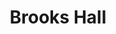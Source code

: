 ---
events:
- building: Brooks Hall
  categories: brooks-hall
  description: Arthur Clement graduated with a Bachelor's degree in Architecture.
  event_decade: '1970'
  event_id: '10'
  excerpt: Arthur Clement graduated with a Bachelor's degree in Architecture.
  image id (orig): '0001670'
  image_caption: Brooks Hall
  image_id: '0001670'
  image_link: https://d.lib.ncsu.edu/collections/catalog/0001670
  start_date: 5/15/1971
  title: Arthur J. Clement, First African American Graduate from the College of Design
  year: '1971'
- building: Brooks Hall
  categories: brooks-hall
  description: Philip Freelon graduated with a Bachelor of Environmental Design in
    Architecture degree. Signature buildings his firm has designed include the Harvey
    B. Gantt Center for African American Arts + Culture in Charlotte, the International
    Civil Rights Center & Museum in Greensboro, the Reginald F. Lewis Museum of Maryland
    African American History & Culture in Baltimore, and the Smithsonian National
    Museum of African American History and Culture on the National Mall in Washington,
    DC. In 2011 he was appointed to the U. S. Commission of Fine Arts.
  event_decade: '1970'
  event_id: '97'
  excerpt: Philip Freelon graduated with a Bachelor of Environmental Design in Architecture
    degree. Signature buildings his firm has designed include the Harvey B. Gantt
    Center for African American Arts + Culture in Charlotte, the International Civil
    Rights Center & Museum in Greensboro, the Reginald F. Lewis Museum of Maryland
    African American History & Culture in Baltimore, and the Smithsonian National
    Museum of African American History and Culture on the National Mall in Washington,
    DC. In 2011 he was appointed to the U. S. Commission of Fine Arts.
  iiif_crop: https://iiif.lib.ncsu.edu/iiif/nubian-message-2002-11-05_0001/1463,4859,783,1171/full/0/default.jpg
  image_type: Cropped IIIF Image
  start_date: 1/1/1975
  title: Philip Freelon graduated
  year: '1975'
lat: '35.7845'
layout: post
leafleticon: /demostite/assets/leaflet/img/book.svg
lng: '-78.664902'
order: 31
permalink: places/brooks-hall/
place: brooks-hall
route:
  code: Ok
  routes:
  - distance: 464.274
    duration: 329.954
    geometry:
      coordinates:
      - - -78.664664
        - 35.784319
      - - -78.664611
        - 35.784364
      - - -78.664585
        - 35.784382
      - - -78.664451
        - 35.784497
      - - -78.664415
        - 35.784539
      - - -78.6644
        - 35.78457
      - - -78.664399
        - 35.784604
      - - -78.664413
        - 35.78464
      - - -78.664432
        - 35.78468
      - - -78.664439
        - 35.784712
      - - -78.664452
        - 35.78473
      - - -78.664479
        - 35.784758
      - - -78.664522
        - 35.784792
      - - -78.664563
        - 35.784817
      - - -78.664607
        - 35.784837
      - - -78.664676
        - 35.784856
      - - -78.665106
        - 35.784926
      - - -78.665089
        - 35.784971
      - - -78.665072
        - 35.785016
      - - -78.665203
        - 35.785041
      - - -78.665205
        - 35.785079
      - - -78.665202
        - 35.785253
      - - -78.665168
        - 35.785431
      - - -78.66517
        - 35.785469
      - - -78.665164
        - 35.785613
      - - -78.665193
        - 35.785619
      - - -78.665733
        - 35.785754
      - - -78.666024
        - 35.785827
      - - -78.666584
        - 35.785981
      - - -78.66657
        - 35.786016
      - - -78.666662
        - 35.786079
      - - -78.666726
        - 35.786151
      - - -78.666793
        - 35.786241
      - - -78.666831
        - 35.786311
      - - -78.666839
        - 35.786358
      - - -78.666828
        - 35.78641
      - - -78.666796
        - 35.78646
      - - -78.666765
        - 35.786486
      - - -78.666734
        - 35.786555
      - - -78.666759
        - 35.786581
      - - -78.666791
        - 35.786623
      - - -78.667076
        - 35.786471
      - - -78.667091
        - 35.786474
      - - -78.667148
        - 35.786488
      - - -78.667158
        - 35.786463
      type: LineString
    legs:
    - admins:
      - iso_3166_1: US
        iso_3166_1_alpha3: USA
      distance: 464.274
      duration: 329.954
      steps:
      - distance: 120.248
        driving_side: right
        duration: 84.682
        geometry:
          coordinates:
          - - -78.664664
            - 35.784319
          - - -78.664611
            - 35.784364
          - - -78.664585
            - 35.784382
          - - -78.664451
            - 35.784497
          - - -78.664415
            - 35.784539
          - - -78.6644
            - 35.78457
          - - -78.664399
            - 35.784604
          - - -78.664413
            - 35.78464
          - - -78.664432
            - 35.78468
          - - -78.664439
            - 35.784712
          - - -78.664452
            - 35.78473
          - - -78.664479
            - 35.784758
          - - -78.664522
            - 35.784792
          - - -78.664563
            - 35.784817
          - - -78.664607
            - 35.784837
          - - -78.664676
            - 35.784856
          - - -78.665106
            - 35.784926
          type: LineString
        intersections:
        - admin_index: 0
          bearings:
          - 45
          duration: 19.189
          entry:
          - true
          geometry_index: 0
          is_urban: true
          location:
          - -78.664664
          - 35.784319
          mapbox_streets_v8:
            class: service
          out: 0
          weight: 19.189
        - admin_index: 0
          bearings:
          - 17
          - 223
          duration: 15.493
          entry:
          - true
          - false
          geometry_index: 3
          in: 1
          is_urban: true
          location:
          - -78.664451
          - 35.784497
          mapbox_streets_v8:
            class: service
          out: 0
          weight: 15.493
        - admin_index: 0
          bearings:
          - 172
          - 338
          entry:
          - false
          - true
          geometry_index: 8
          in: 0
          is_urban: true
          location:
          - -78.664432
          - 35.78468
          mapbox_streets_v8:
            class: service
          out: 1
        maneuver:
          bearing_after: 45
          bearing_before: 0
          instruction: Walk northeast on the walkway.
          location:
          - -78.664664
          - 35.784319
          type: depart
        mode: walking
        name: ''
        weight: 84.682
      - distance: 10
        driving_side: right
        duration: 8.042
        geometry:
          coordinates:
          - - -78.665106
            - 35.784926
          - - -78.665089
            - 35.784971
          - - -78.665072
            - 35.785016
          type: LineString
        intersections:
        - admin_index: 0
          bearings:
          - 17
          - 101
          duration: 3.521
          entry:
          - true
          - false
          geometry_index: 16
          in: 1
          is_urban: true
          location:
          - -78.665106
          - 35.784926
          mapbox_streets_v8:
            class: service
          out: 0
          weight: 3.521
        - admin_index: 0
          bearings:
          - 17
          - 197
          entry:
          - true
          - false
          geometry_index: 17
          in: 1
          is_urban: true
          location:
          - -78.665089
          - 35.784971
          mapbox_streets_v8:
            class: service
          out: 0
          turn_duration: 1
          turn_weight: 1
        maneuver:
          bearing_after: 17
          bearing_before: 281
          instruction: Turn right onto the walkway.
          location:
          - -78.665106
          - 35.784926
          modifier: right
          type: turn
        mode: walking
        name: ''
        weight: 8.042
      - distance: 12
        driving_side: right
        duration: 8.451
        geometry:
          coordinates:
          - - -78.665072
            - 35.785016
          - - -78.665203
            - 35.785041
          type: LineString
        intersections:
        - admin_index: 0
          bearings:
          - 197
          - 283
          entry:
          - false
          - true
          geometry_index: 18
          in: 0
          is_urban: true
          location:
          - -78.665072
          - 35.785016
          mapbox_streets_v8:
            class: service
          out: 1
        maneuver:
          bearing_after: 283
          bearing_before: 17
          instruction: Turn left onto the walkway.
          location:
          - -78.665072
          - 35.785016
          modifier: left
          type: turn
        mode: walking
        name: ''
        weight: 8.451
      - distance: 48
        driving_side: right
        duration: 33.803
        geometry:
          coordinates:
          - - -78.665203
            - 35.785041
          - - -78.665205
            - 35.785079
          - - -78.665202
            - 35.785253
          - - -78.665168
            - 35.785431
          - - -78.66517
            - 35.785469
          type: LineString
        intersections:
        - admin_index: 0
          bearings:
          - 103
          - 359
          duration: 30.986
          entry:
          - false
          - true
          geometry_index: 19
          in: 0
          is_urban: true
          location:
          - -78.665203
          - 35.785041
          mapbox_streets_v8:
            class: service
          out: 1
          weight: 30.986
        - admin_index: 0
          bearings:
          - 189
          - 358
          entry:
          - false
          - true
          geometry_index: 22
          in: 0
          is_urban: true
          location:
          - -78.665168
          - 35.785431
          mapbox_streets_v8:
            class: service
          out: 1
        maneuver:
          bearing_after: 359
          bearing_before: 283
          instruction: Turn right onto the walkway.
          location:
          - -78.665203
          - 35.785041
          modifier: right
          type: turn
        mode: walking
        name: ''
        weight: 33.803
      - distance: 16
        driving_side: right
        duration: 11.268
        geometry:
          coordinates:
          - - -78.66517
            - 35.785469
          - - -78.665164
            - 35.785613
          type: LineString
        intersections:
        - admin_index: 0
          bearings:
          - 2
          - 178
          entry:
          - true
          - false
          geometry_index: 23
          in: 1
          is_urban: true
          location:
          - -78.66517
          - 35.785469
          mapbox_streets_v8:
            class: street
          out: 0
          turn_weight: 5
        maneuver:
          bearing_after: 2
          bearing_before: 358
          instruction: Continue on Founders Drive.
          location:
          - -78.66517
          - 35.785469
          modifier: straight
          type: new name
        mode: walking
        name: Founders Drive
        weight: 16.268
      - distance: 135
        driving_side: right
        duration: 96.07
        geometry:
          coordinates:
          - - -78.665164
            - 35.785613
          - - -78.665193
            - 35.785619
          - - -78.665733
            - 35.785754
          - - -78.666024
            - 35.785827
          - - -78.666584
            - 35.785981
          type: LineString
        intersections:
        - admin_index: 0
          bearings:
          - 182
          - 284
          duration: 2.113
          entry:
          - false
          - true
          geometry_index: 24
          in: 0
          is_urban: true
          location:
          - -78.665164
          - 35.785613
          mapbox_streets_v8:
            class: service
          out: 1
          turn_weight: 5
          weight: 7.113
        - admin_index: 0
          bearings:
          - 104
          - 287
          duration: 35.915
          entry:
          - false
          - true
          geometry_index: 25
          in: 0
          is_urban: true
          location:
          - -78.665193
          - 35.785619
          mapbox_streets_v8:
            class: service
          out: 1
          weight: 35.915
        - admin_index: 0
          bearings:
          - 107
          - 287
          duration: 19.718
          entry:
          - false
          - true
          geometry_index: 26
          in: 0
          is_urban: true
          location:
          - -78.665733
          - 35.785754
          mapbox_streets_v8:
            class: service
          out: 1
          weight: 19.718
        - admin_index: 0
          bearings:
          - 107
          - 289
          entry:
          - false
          - true
          geometry_index: 27
          in: 0
          is_urban: true
          location:
          - -78.666024
          - 35.785827
          mapbox_streets_v8:
            class: service
          out: 1
          turn_duration: 1
          turn_weight: 1
        maneuver:
          bearing_after: 284
          bearing_before: 2
          instruction: Turn left onto the walkway.
          location:
          - -78.665164
          - 35.785613
          modifier: left
          type: turn
        mode: walking
        name: ''
        weight: 101.07
      - distance: 4
        driving_side: right
        duration: 2.817
        geometry:
          coordinates:
          - - -78.666584
            - 35.785981
          - - -78.66657
            - 35.786016
          type: LineString
        intersections:
        - admin_index: 0
          bearings:
          - 18
          - 109
          entry:
          - true
          - false
          geometry_index: 28
          in: 1
          is_urban: true
          location:
          - -78.666584
          - 35.785981
          mapbox_streets_v8:
            class: service
          out: 0
        maneuver:
          bearing_after: 18
          bearing_before: 289
          instruction: Turn right onto the walkway.
          location:
          - -78.666584
          - 35.785981
          modifier: right
          type: turn
        mode: walking
        name: ''
        weight: 2.817
      - distance: 62
        driving_side: right
        duration: 43.662
        geometry:
          coordinates:
          - - -78.66657
            - 35.786016
          - - -78.666662
            - 35.786079
          - - -78.666726
            - 35.786151
          - - -78.666793
            - 35.786241
          - - -78.666831
            - 35.786311
          - - -78.666839
            - 35.786358
          - - -78.666828
            - 35.78641
          - - -78.666796
            - 35.78646
          - - -78.666765
            - 35.786486
          type: LineString
        intersections:
        - admin_index: 0
          bearings:
          - 198
          - 310
          duration: 28.873
          entry:
          - false
          - true
          geometry_index: 29
          in: 0
          is_urban: true
          location:
          - -78.66657
          - 35.786016
          mapbox_streets_v8:
            class: service
          out: 1
          weight: 28.873
        - admin_index: 0
          bearings:
          - 156
          - 357
          duration: 7.746
          entry:
          - false
          - true
          geometry_index: 33
          in: 0
          is_urban: true
          location:
          - -78.666831
          - 35.786311
          mapbox_streets_v8:
            class: service
          out: 1
          weight: 7.746
        - admin_index: 0
          bearings:
          - 30
          - 186
          entry:
          - true
          - false
          geometry_index: 35
          in: 1
          is_urban: true
          location:
          - -78.666828
          - 35.78641
          mapbox_streets_v8:
            class: service
          out: 0
        maneuver:
          bearing_after: 310
          bearing_before: 18
          instruction: Turn left onto the walkway.
          location:
          - -78.66657
          - 35.786016
          modifier: left
          type: turn
        mode: walking
        name: ''
        weight: 43.662
      - distance: 8
        driving_side: right
        duration: 5.634
        geometry:
          coordinates:
          - - -78.666765
            - 35.786486
          - - -78.666734
            - 35.786555
          type: LineString
        intersections:
        - admin_index: 0
          bearings:
          - 20
          - 216
          entry:
          - true
          - false
          geometry_index: 37
          in: 1
          is_urban: true
          location:
          - -78.666765
          - 35.786486
          mapbox_streets_v8:
            class: service
          out: 0
        maneuver:
          bearing_after: 20
          bearing_before: 36
          instruction: Keep left to take the walkway.
          location:
          - -78.666765
          - 35.786486
          modifier: slight left
          type: fork
        mode: walking
        name: ''
        weight: 5.634
      - distance: 9
        driving_side: right
        duration: 6.338
        geometry:
          coordinates:
          - - -78.666734
            - 35.786555
          - - -78.666759
            - 35.786581
          - - -78.666791
            - 35.786623
          type: LineString
        intersections:
        - admin_index: 0
          bearings:
          - 200
          - 325
          entry:
          - false
          - true
          geometry_index: 38
          in: 0
          is_urban: true
          location:
          - -78.666734
          - 35.786555
          mapbox_streets_v8:
            class: service
          out: 1
        maneuver:
          bearing_after: 325
          bearing_before: 20
          instruction: Turn left onto the walkway.
          location:
          - -78.666734
          - 35.786555
          modifier: left
          type: turn
        mode: walking
        name: ''
        weight: 6.338
      - distance: 31
        driving_side: right
        duration: 21.831
        geometry:
          coordinates:
          - - -78.666791
            - 35.786623
          - - -78.667076
            - 35.786471
          type: LineString
        intersections:
        - admin_index: 0
          bearings:
          - 147
          - 237
          entry:
          - false
          - true
          geometry_index: 40
          in: 0
          is_urban: true
          location:
          - -78.666791
          - 35.786623
          mapbox_streets_v8:
            class: service
          out: 1
        maneuver:
          bearing_after: 237
          bearing_before: 327
          instruction: Turn left onto the walkway.
          location:
          - -78.666791
          - 35.786623
          modifier: left
          type: turn
        mode: walking
        name: ''
        weight: 21.831
      - distance: 6
        driving_side: right
        duration: 5.225
        geometry:
          coordinates:
          - - -78.667076
            - 35.786471
          - - -78.667091
            - 35.786474
          - - -78.667148
            - 35.786488
          type: LineString
        intersections:
        - admin_index: 0
          bearings:
          - 57
          - 284
          duration: 0.704
          entry:
          - false
          - true
          geometry_index: 41
          in: 0
          is_urban: true
          location:
          - -78.667076
          - 35.786471
          mapbox_streets_v8:
            class: service
          out: 1
          weight: 0.704
        - admin_index: 0
          bearings:
          - 104
          - 287
          entry:
          - false
          - true
          geometry_index: 42
          in: 0
          is_urban: true
          location:
          - -78.667091
          - 35.786474
          mapbox_streets_v8:
            class: service
          out: 1
          turn_duration: 1
          turn_weight: 1
        maneuver:
          bearing_after: 284
          bearing_before: 237
          instruction: Turn right onto the walkway.
          location:
          - -78.667076
          - 35.786471
          modifier: right
          type: turn
        mode: walking
        name: ''
        weight: 5.225
      - distance: 3.026
        driving_side: right
        duration: 2.131
        geometry:
          coordinates:
          - - -78.667148
            - 35.786488
          - - -78.667158
            - 35.786463
          type: LineString
        intersections:
        - admin_index: 0
          bearings:
          - 107
          - 198
          entry:
          - false
          - true
          geometry_index: 43
          in: 0
          is_urban: true
          location:
          - -78.667148
          - 35.786488
          mapbox_streets_v8:
            class: street_limited
          out: 1
          turn_weight: 5
        maneuver:
          bearing_after: 198
          bearing_before: 287
          instruction: Turn left onto Current Drive.
          location:
          - -78.667148
          - 35.786488
          modifier: left
          type: end of road
        mode: walking
        name: Current Drive
        weight: 7.131
      - distance: 0
        driving_side: right
        duration: 0
        geometry:
          coordinates:
          - - -78.667158
            - 35.786463
          - - -78.667158
            - 35.786463
          type: LineString
        intersections:
        - admin_index: 0
          bearings:
          - 18
          entry:
          - true
          geometry_index: 44
          in: 0
          location:
          - -78.667158
          - 35.786463
        maneuver:
          bearing_after: 0
          bearing_before: 198
          instruction: Your destination is on the right.
          location:
          - -78.667158
          - 35.786463
          modifier: right
          type: arrive
        mode: walking
        name: Current Drive
        weight: 0
      summary: Founders Drive, Current Drive
      weight: 344.954
    weight: 344.954
    weight_name: pedestrian
  uuid: so0v3Isd09Iu3Kfmk-5XIkd4yPRO9or-BSJ_Yxfi9Xn8VUwecet_tg==
  waypoints:
  - distance: 29.46
    location:
    - -78.664664
    - 35.784319
    name: ''
  - distance: 13.195
    location:
    - -78.667158
    - 35.786463
    name: Current Drive
title: Brooks Hall

---